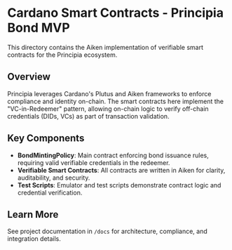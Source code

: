 # Cardano Smart Contracts - Principia Bond MVP

This directory contains the Aiken implementation of verifiable smart contracts for the Principia ecosystem.

## Overview
Principia leverages Cardano's Plutus and Aiken frameworks to enforce compliance and identity on-chain. The smart contracts here implement the "VC-in-Redeemer" pattern, allowing on-chain logic to verify off-chain credentials (DIDs, VCs) as part of transaction validation.

## Key Components
- **BondMintingPolicy**: Main contract enforcing bond issuance rules, requiring valid verifiable credentials in the redeemer.
- **Verifiable Smart Contracts**: All contracts are written in Aiken for clarity, auditability, and security.
- **Test Scripts**: Emulator and test scripts demonstrate contract logic and credential verification.

## Learn More
See project documentation in `/docs` for architecture, compliance, and integration details.
